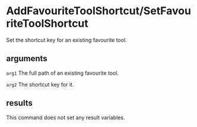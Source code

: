 # AddFavouriteToolShortcut/SetFavouriteToolShortcut

Set the shortcut key for an existing favourite tool.

## arguments

`arg1` The full path of an existing favourite tool.

`arg2` The shortcut key for it.

## results

This command does not set any result variables.
